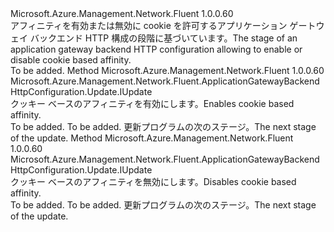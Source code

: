 <Type Name="IWithAffinity" FullName="Microsoft.Azure.Management.Network.Fluent.ApplicationGatewayBackendHttpConfiguration.Update.IWithAffinity">
  <TypeSignature Language="C#" Value="public interface IWithAffinity" />
  <TypeSignature Language="ILAsm" Value=".class public interface auto ansi abstract IWithAffinity" />
  <TypeSignature Language="DocId" Value="T:Microsoft.Azure.Management.Network.Fluent.ApplicationGatewayBackendHttpConfiguration.Update.IWithAffinity" />
  <TypeSignature Language="VB.NET" Value="Public Interface IWithAffinity" />
  <TypeSignature Language="F#" Value="type IWithAffinity = interface" />
  <AssemblyInfo>
    <AssemblyName>Microsoft.Azure.Management.Network.Fluent</AssemblyName>
    <AssemblyVersion>1.0.0.60</AssemblyVersion>
  </AssemblyInfo>
  <Interfaces />
  <Docs>
    <summary>
            <span data-ttu-id="c3255-101">アフィニティを有効または無効に cookie を許可するアプリケーション ゲートウェイ バックエンド HTTP 構成の段階に基づいています。</span><span class="sxs-lookup"><span data-stu-id="c3255-101">The stage of an application gateway backend HTTP configuration allowing to enable or disable cookie based affinity.</span></span>
            </summary>
    <remarks>To be added.</remarks>
  </Docs>
  <Members>
    <Member MemberName="WithCookieBasedAffinity">
      <MemberSignature Language="C#" Value="public Microsoft.Azure.Management.Network.Fluent.ApplicationGatewayBackendHttpConfiguration.Update.IUpdate WithCookieBasedAffinity ();" />
      <MemberSignature Language="ILAsm" Value=".method public hidebysig newslot virtual instance class Microsoft.Azure.Management.Network.Fluent.ApplicationGatewayBackendHttpConfiguration.Update.IUpdate WithCookieBasedAffinity() cil managed" />
      <MemberSignature Language="DocId" Value="M:Microsoft.Azure.Management.Network.Fluent.ApplicationGatewayBackendHttpConfiguration.Update.IWithAffinity.WithCookieBasedAffinity" />
      <MemberSignature Language="VB.NET" Value="Public Function WithCookieBasedAffinity () As IUpdate" />
      <MemberSignature Language="F#" Value="abstract member WithCookieBasedAffinity : unit -&gt; Microsoft.Azure.Management.Network.Fluent.ApplicationGatewayBackendHttpConfiguration.Update.IUpdate" Usage="iWithAffinity.WithCookieBasedAffinity " />
      <MemberType>Method</MemberType>
      <AssemblyInfo>
        <AssemblyName>Microsoft.Azure.Management.Network.Fluent</AssemblyName>
        <AssemblyVersion>1.0.0.60</AssemblyVersion>
      </AssemblyInfo>
      <ReturnValue>
        <ReturnType>Microsoft.Azure.Management.Network.Fluent.ApplicationGatewayBackendHttpConfiguration.Update.IUpdate</ReturnType>
      </ReturnValue>
      <Parameters />
      <Docs>
        <summary>
            <span data-ttu-id="c3255-102">クッキー ベースのアフィニティを有効にします。</span><span class="sxs-lookup"><span data-stu-id="c3255-102">Enables cookie based affinity.</span></span>
            </summary>
        <returns>To be added.</returns>
        <remarks>To be added.</remarks>
        <return><span data-ttu-id="c3255-103">更新プログラムの次のステージ。</span><span class="sxs-lookup"><span data-stu-id="c3255-103">The next stage of the update.</span></span></return>
      </Docs>
    </Member>
    <Member MemberName="WithoutCookieBasedAffinity">
      <MemberSignature Language="C#" Value="public Microsoft.Azure.Management.Network.Fluent.ApplicationGatewayBackendHttpConfiguration.Update.IUpdate WithoutCookieBasedAffinity ();" />
      <MemberSignature Language="ILAsm" Value=".method public hidebysig newslot virtual instance class Microsoft.Azure.Management.Network.Fluent.ApplicationGatewayBackendHttpConfiguration.Update.IUpdate WithoutCookieBasedAffinity() cil managed" />
      <MemberSignature Language="DocId" Value="M:Microsoft.Azure.Management.Network.Fluent.ApplicationGatewayBackendHttpConfiguration.Update.IWithAffinity.WithoutCookieBasedAffinity" />
      <MemberSignature Language="VB.NET" Value="Public Function WithoutCookieBasedAffinity () As IUpdate" />
      <MemberSignature Language="F#" Value="abstract member WithoutCookieBasedAffinity : unit -&gt; Microsoft.Azure.Management.Network.Fluent.ApplicationGatewayBackendHttpConfiguration.Update.IUpdate" Usage="iWithAffinity.WithoutCookieBasedAffinity " />
      <MemberType>Method</MemberType>
      <AssemblyInfo>
        <AssemblyName>Microsoft.Azure.Management.Network.Fluent</AssemblyName>
        <AssemblyVersion>1.0.0.60</AssemblyVersion>
      </AssemblyInfo>
      <ReturnValue>
        <ReturnType>Microsoft.Azure.Management.Network.Fluent.ApplicationGatewayBackendHttpConfiguration.Update.IUpdate</ReturnType>
      </ReturnValue>
      <Parameters />
      <Docs>
        <summary>
            <span data-ttu-id="c3255-104">クッキー ベースのアフィニティを無効にします。</span><span class="sxs-lookup"><span data-stu-id="c3255-104">Disables cookie based affinity.</span></span>
            </summary>
        <returns>To be added.</returns>
        <remarks>To be added.</remarks>
        <return><span data-ttu-id="c3255-105">更新プログラムの次のステージ。</span><span class="sxs-lookup"><span data-stu-id="c3255-105">The next stage of the update.</span></span></return>
      </Docs>
    </Member>
  </Members>
</Type>